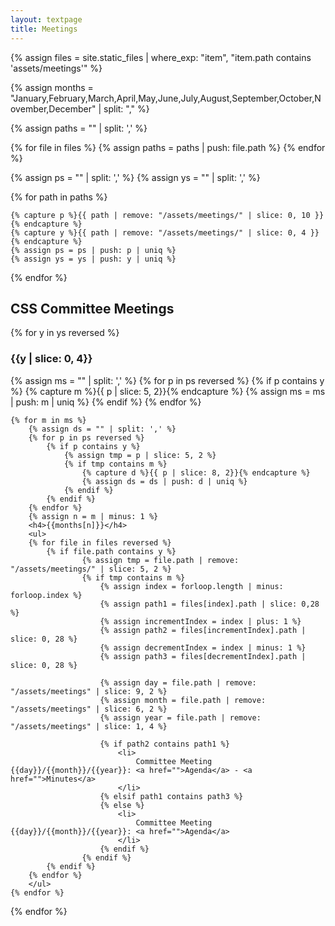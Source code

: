 ```yaml
---
layout: textpage
title: Meetings
---
```


<!-- PATH FORMAT:  assets/meetings/YYYY/MM/DD/agenda.pdf -->

{% assign files = site.static_files | where_exp: "item", "item.path contains 'assets/meetings'" %}


{% assign months = "January,February,March,April,May,June,July,August,September,October,November,December" | split: "," %}

{% assign paths = "" | split: ',' %}

{% for file in files %}
    {% assign paths = paths | push: file.path %}
{% endfor %}

{% assign ps = "" | split: ',' %}
{% assign ys = "" | split: ',' %}

{% for path in paths %}
<!-- {{path | remove: "/assets/meetings/"}} -->
    {% capture p %}{{ path | remove: "/assets/meetings/" | slice: 0, 10 }}{% endcapture %}
    {% capture y %}{{ path | remove: "/assets/meetings/" | slice: 0, 4 }}{% endcapture %}
    {% assign ps = ps | push: p | uniq %}
    {% assign ys = ys | push: y | uniq %}
{% endfor %}

<p>
<h2>CSS Committee Meetings</h2>
{% for y in ys reversed %}
    <h3>{{y | slice: 0, 4}}</h3>
    {% assign ms = "" | split: ',' %}
        {% for p in ps reversed %}
            {% if p contains y %}   
                {% capture m %}{{ p | slice: 5, 2}}{% endcapture %}
                {% assign ms = ms | push: m | uniq %}
            {% endif %}
        {% endfor %}

    {% for m in ms %}
        {% assign ds = "" | split: ',' %}
        {% for p in ps reversed %}
            {% if p contains y %}
                {% assign tmp = p | slice: 5, 2 %}
                {% if tmp contains m %}
                    {% capture d %}{{ p | slice: 8, 2}}{% endcapture %}
                    {% assign ds = ds | push: d | uniq %}
                {% endif %}
            {% endif %}
        {% endfor %}
        {% assign n = m | minus: 1 %}
        <h4>{{months[n]}}</h4>
        <ul>
        {% for file in files reversed %}
            {% if file.path contains y %}
                    {% assign tmp = file.path | remove: "/assets/meetings/" | slice: 5, 2 %}
                    {% if tmp contains m %}
                        {% assign index = forloop.length | minus: forloop.index %}
                        {% assign path1 = files[index].path | slice: 0,28 %}
                        {% assign incrementIndex = index | plus: 1 %}
                        {% assign path2 = files[incrementIndex].path | slice: 0, 28 %}
                        {% assign decrementIndex = index | minus: 1 %}
                        {% assign path3 = files[decrementIndex].path | slice: 0, 28 %}

                        {% assign day = file.path | remove: "/assets/meetings" | slice: 9, 2 %}
                        {% assign month = file.path | remove: "/assets/meetings" | slice: 6, 2 %}
                        {% assign year = file.path | remove: "/assets/meetings" | slice: 1, 4 %}

                        {% if path2 contains path1 %}
                            <li>
                                Committee Meeting {{day}}/{{month}}/{{year}}: <a href="">Agenda</a> - <a href="">Minutes</a>
                            </li>
                        {% elsif path1 contains path3 %}
                        {% else %}
                            <li>
                                Committee Meeting {{day}}/{{month}}/{{year}}: <a href="">Agenda</a>
                            </li>
                        {% endif %}
                    {% endif %}
            {% endif %}
        {% endfor %}
        </ul>     
    {% endfor %}
{% endfor %}
</p>

